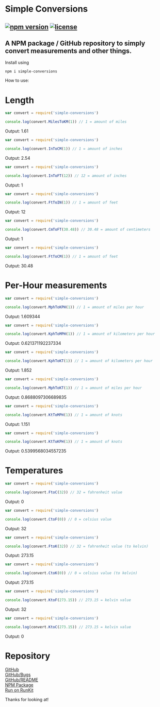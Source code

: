 # Simple Conversions
[![npm version](https://img.shields.io/badge/simple--conversions-v1.0.8-blue)](https://npm.im/simple-conversions)
[![license](https://img.shields.io/badge/license-ISC-green)](https://npm.im/simple-conversions)
----
A NPM package / GitHub repository to simply convert measurements and other things.
----
Install using
```
npm i simple-conversions
```
How to use:

# Length
```js
var convert = require('simple-conversions')

console.log(convert.MilesToKM(1)) // 1 = amount of miles
```
Output: 1.61
```js
var convert = require('simple-conversions')

console.log(convert.InToCM(1)) // 1 = amount of inches
```
Output: 2.54
```js
var convert = require('simple-conversions')

console.log(convert.InToFT(12)) // 12 = amount of inches
```
Output: 1
```js
var convert = require('simple-conversions')

console.log(convert.FtToIN(1)) // 1 = amount of feet
```
Output: 12
```js
var convert = require('simple-conversions')

console.log(convert.CmToFT(30.48)) // 30.48 = amount of centimeters
```
Output: 1
```js
var convert = require('simple-conversions')

console.log(convert.FtToCM(1)) // 1 = amount of feet
```
Output: 30.48
# Per-Hour measurements
```js
var convert = require('simple-conversions')

console.log(convert.MphToKPH(1)) // 1 = amount of miles per hour
```
Output: 1.609344
```js
var convert = require('simple-conversions')

console.log(convert.KphToMPH(1)) // 1 = amount of kilometers per hour
```
Output: 0.621371192237334
```js
var convert = require('simple-conversions')

console.log(convert.KphToKT(1)) // 1 = amount of kilometers per hour
```
Output: 1.852
```js
var convert = require('simple-conversions')

console.log(convert.MphToKT(1)) // 1 = amount of miles per hour
```
Output: 0.8688097306689835
```js
var convert = require('simple-conversions')

console.log(convert.KtToMPH(1)) // 1 = amount of knots
```
Output: 1.151
```js
var convert = require('simple-conversions')

console.log(convert.KtToKPH(1)) // 1 = amount of knots
```
Output: 0.5399568034557235
# Temperatures
```js
var convert = require('simple-conversions')

console.log(convert.FtoC(32)) // 32 = fahrenheit value
```
Output: 0
```js
var convert = require('simple-conversions')

console.log(convert.CtoF(0)) // 0 = celsius value
```
Output: 32
```js
var convert = require('simple-conversions')

console.log(convert.FtoK(32)) // 32 = fahrenheit value (to kelvin)
```
Output: 273.15
```js
var convert = require('simple-conversions')

console.log(convert.CtoK(0)) // 0 = celsius value (to kelvin)
```
Output: 273.15
```js
var convert = require('simple-conversions')

console.log(convert.KtoF(273.15)) // 273.15 = kelvin value
```
Output: 32
```js
var convert = require('simple-conversions')

console.log(convert.KtoC(273.15)) // 273.15 = kelvin value
```
Output: 0

# Repository
[GitHub](https://github.com/InterplexSoftworks/simple-conversions)<br>
[GitHub/Bugs](https://github.com/InterplexSoftworks/simple-conversions/issues)<br>
[GitHub/README](https://github.com/InterplexSoftworks/simple-conversions#readme)<br>
[NPM Package](https://npm.im/simple-conversions)<br>
[Run on RunKit](https://npm.runkit.com/simple-conversions)<br>


Thanks for looking at!